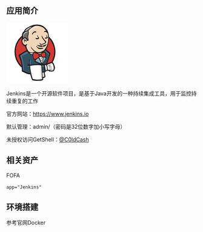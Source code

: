 ## 应用简介

![](logo.png)

Jenkins是一个开源软件项目，是基于Java开发的一种持续集成工具，用于监控持续重复的工作

官方网站：https://www.jenkins.io

默认管理：admin/（密码是32位数字加小写字母）

未授权访问GetShell：[@C0ldCash](https://www.cnblogs.com/C0ldCash/p/13572472.html)

## 相关资产

FOFA

```http
app="Jenkins"
```

## 环境搭建

参考官网Docker